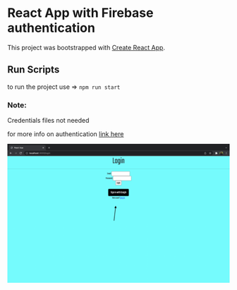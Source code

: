 # React App with Firebase authentication

This project was bootstrapped with [Create React App](https://github.com/facebook/create-react-app).

## Run Scripts

to run the project use => `npm run start`

### Note:

Credentials files not needed

for more info on authentication [link here](https://firebase.com)

![screenshot of project](screenshot.png)
